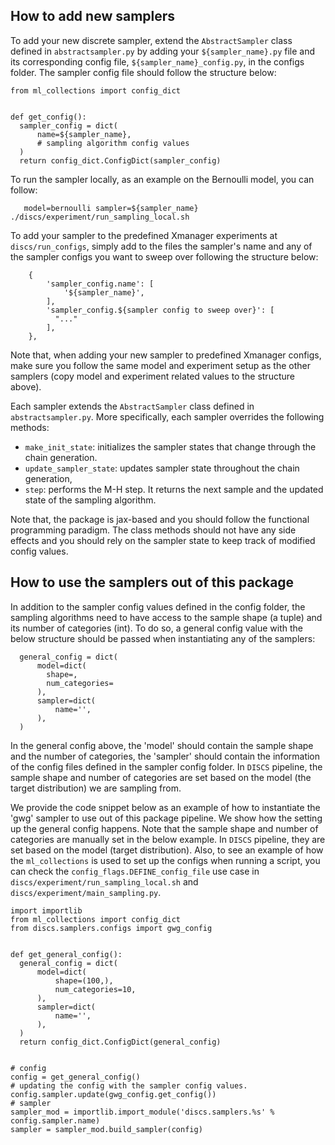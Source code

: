 

## How to add new samplers
To add your new discrete sampler, extend the `AbstractSampler` class defined in `abstractsampler.py` by adding your `${sampler_name}.py` file and its corresponding config file, `${sampler_name}_config.py`, in the configs folder.
The sampler config file should follow the structure below:
```
from ml_collections import config_dict


def get_config():
  sampler_config = dict(
      name=${sampler_name},
      # sampling algorithm config values
  )
  return config_dict.ConfigDict(sampler_config)
```

To run the sampler locally, as an example on the Bernoulli model, you can follow:
```
   model=bernoulli sampler=${sampler_name} ./discs/experiment/run_sampling_local.sh
```
To add your sampler to the predefined Xmanager experiments at `discs/run_configs`, simply add to the files the sampler's name and any of the sampler configs you want to sweep over following the structure below:
```
    {
        'sampler_config.name': [
            '${sampler_name}',
        ],
        'sampler_config.${sampler config to sweep over}': [
          "..."
        ],
    },
```
Note that, when adding your new sampler to predefined Xmanager configs, make sure you follow the same model and experiment setup as the other samplers (copy model and experiment related values to the structure above).


Each sampler extends the `AbstractSampler` class defined in `abstractsampler.py`.
More specifically, each sampler overrides the following methods:
* `make_init_state`: initializes the sampler states that change through the chain generation.
* `update_sampler_state`: updates sampler state throughout the chain generation,
* `step`: performs the M-H step. It returns the next sample and the updated state of the sampling algorithm. 

Note that, the package is jax-based and you should follow the functional programming paradigm. 
The class methods should not have any side effects and you should rely on the sampler state to keep track of modified config values.

## How to use the samplers out of this package
In addition to the sampler config values defined in the config folder, the sampling algorithms need to have access to the sample shape (a tuple) and its number of categories (int).
To do so, a general config value with the below structure should be passed when instantiating any of the samplers:
```
  general_config = dict(
      model=dict(
        shape=,
        num_categories=
      ),
      sampler=dict(
          name='',
      ),
  )
```
In the general config above, the 'model' should contain the sample shape and the number of categories, the 'sampler' should contain the information of the config files defined in the sampler config folder.
In `DISCS` pipeline, the sample shape and number of categories are set based on the model (the target distribution) we are sampling from.


We provide the code snippet below as an example of how to instantiate the 'gwg' sampler to use out of this package pipeline.
We show how the setting up the general config happens.
Note that the sample shape and number of categories are manually set in the below example. In `DISCS` pipeline, they are set based on the model (target distribution).
Also, to see an example of how the `ml_collections` is used to set up the configs when running a script, you can check the `config_flags.DEFINE_config_file` use case in `discs/experiment/run_sampling_local.sh` and `discs/experiment/main_sampling.py`.
```
import importlib
from ml_collections import config_dict
from discs.samplers.configs import gwg_config


def get_general_config():
  general_config = dict(
      model=dict(
          shape=(100,),
          num_categories=10,
      ),
      sampler=dict(
          name='',
      ),
  )
  return config_dict.ConfigDict(general_config)


# config
config = get_general_config()
# updating the config with the sampler config values.
config.sampler.update(gwg_config.get_config())
# sampler
sampler_mod = importlib.import_module('discs.samplers.%s' % config.sampler.name)
sampler = sampler_mod.build_sampler(config)
```
